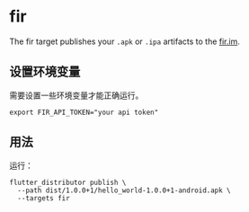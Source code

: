 # fir

The fir target publishes your `.apk` or `.ipa` artifacts to the [fir.im](https://betaqr.com).

## 设置环境变量

需要设置一些环境变量才能正确运行。

```
export FIR_API_TOKEN="your api token"
```

## 用法

运行：

```
flutter_distributor publish \
  --path dist/1.0.0+1/hello_world-1.0.0+1-android.apk \
  --targets fir
```
